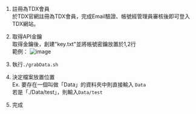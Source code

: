 
1. 註冊為TDX會員<br>
    於TDX官網註冊為TDX會員，完成Email驗證、帳號經管理員審核後即可登入TDX網站。
2. 取得API金鑰<br>
    取得金鑰後，創建"key.txt"並將帳號密鑰放置於1,2行<br>
    範例： ![image](https://hackmd.io/_uploads/B1MgLjDVp.png)

3. 執行`./grabData.sh`

4. 決定檔案放置位置<br>
    Ex. 要存在一個叫做「Data」的資料夾中則直接輸入 `Data`<br>
        若是「./Data/test」，則輸入`Data/test`
5. 完成